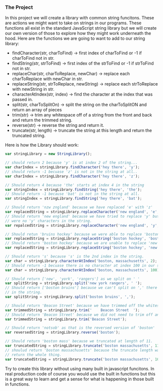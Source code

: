 ### The Project

In this project we will create a library with common string funcitons.  These are actions we might want
to take on strings in our programs.  These functions all exist in the standard JavaScript string library
but we will create our own version of those to explore how they might work underneath the hood.  Here are
the functions we are going to want to add to our string library:

- findCharacter(str, charToFind) -> first index of charToFind or -1 if charToFind not in str.
- findString(str, strToFind) -> first index of the strToFind or -1 if strToFind not in str.
- replaceChar(str, charToReplace, newChar) -> replace each charToReplace with newChar in str.
- replaceString(str, strToReplace, newString) -> replace each strToReplace with newString in str.
- characterAtIndex(str, index) -> find the character at the index that was passed in.
- split(str, charToSplitOn) -> split the string on the charToSplitON and return an array of pieces
- trim(str) -> trim any whitespace off of a string from the front and back and return the trimmed string.
- reverse(str) -> reverse the string and return it.
- truncate(str, length) -> truncate the string at this length and return the truncated string.

Here is how the Library should work:

```javascript
var stringLibrary = new StringLibrary();

// should return 2 because 'y' is at index 2 of the string...
var charIndex = stringLibrary.findCharacter('hey there', 'y');
// should return -1 becuase 'z' is not in the string at all..
var charIndex = stringLibrary.findCharacter('hey there', 'z');

// Should return 4 because 'the' starts at index 4 in the string
var stringIndex = stringLibrary.findString('hey there', 'the');
// Should return -1 because 'bat' is not in the string at all.
var stringIndex = stringLibrary.findString('hey there', 'bat');

// Should return 'nzw zngland' because we have replaced 'e' with 'z'
var replacedString = stringLibrary.replaceCharacter('new england', 'e', 'z');
// Should return 'new england' because we have tried to replace 'y' but there
// were no 'y' characters in the string.
var repalcedString = stringLibrary.replaceCharacter('new england', 'y', 'z');

// Should retun 'bruins hockey' because we were able to replace 'boston' with 'bruins'
var replacedString = stringLibrary.replaceString('boston hockey', 'boston', 'bruins');
// Should return 'boston hockey' because we are unable to replace 'new york' in our string.
var replacedString = stringLibrary.replaceString('boston hockey', 'new york', 'rangers');

// Should return 's' because 's' is the 2nd index in the string.
var char = stringLibrary.characterAtIndex('boston, massachusetts', 2);
// Should return -1 becuase there is no character at index 100 in our string.
var char = stringLibrary.characterAtIndex('boston, massachusetts', 100);

// Should return ['new', 'york', 'rangers'] as we split on ' '
var splitString = stringLibrary.split('new york rangers', ' ');
// Should return ['boston bruins'] because we can't split on ',' there are no ',' characters
// in the string.
var splitString = stringLibrary.split('boston bruins', ',');

// Should return 'Beacon Street' because we have trimmed off the whitespace at the front and back.
var trimmedString = stringLibrary.trim('    Beacon Street  ');
// Should return 'Beacon Street' because we did not need to trim off any whitespace from the front or back.
var trimmedString = stringLibrary.trim('Beacon Street');

// Should return 'notsob' as that is the reversed version of 'boston'
var reversedString = stringLibrary.reverse('boston');

// Should return 'boston mass' because we truncated at length of 11.
var truncatedString = stringLibrary.truncate('boston massachusetts', 11);
// shoulud return 'boston massachusetts' because the truncate length was longer than the string, so
// return the whole thing.
var truncatedString = stringLibrary.truncate('boston massachusetts', 100);
```

Try to create this library without using many built in javascript funcitons.  In real production
code of course you would use the built in functions but this is a great way to learn and get a sense
for what is happening in those built in functions.